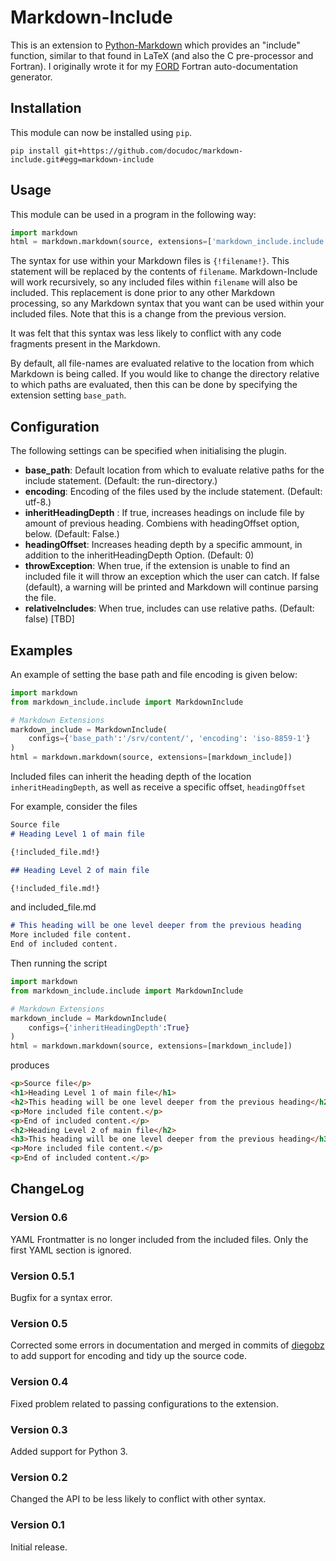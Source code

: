 # Markdown-Include

This is an extension to [Python-Markdown](https://pythonhosted.org/Markdown/) which provides an "include" function, similar to that found in LaTeX (and also the C pre-processor and Fortran). I originally wrote it for my [FORD](https://github.com/cmacmackin/ford) Fortran auto-documentation generator.


## Installation

This module can now be installed using ``pip``.

    pip install git+https://github.com/docudoc/markdown-include.git#egg=markdown-include


## Usage
This module can be used in a program in the following way:

```python
import markdown
html = markdown.markdown(source, extensions=['markdown_include.include'])
```

The syntax for use within your Markdown files is ``{!filename!}``. This statement will be replaced by the contents of ``filename``. Markdown-Include will work recursively, so any included files within ``filename`` will also be included. This replacement is done prior to any other Markdown processing, so any Markdown syntax that you want can be used within your included files. Note that this is a change from the previous version.

It was felt that this syntax was less likely to conflict with any code fragments present in the Markdown.

By default, all file-names are evaluated relative to the location from which Markdown is being called. If you would like to change the directory relative to which paths are evaluated, then this can be done by specifying the extension setting ``base_path``.

## Configuration

The following settings can be specified when initialising the plugin.

- __base_path__: Default location from which to evaluate relative paths for the include statement. (Default: the run-directory.)
- __encoding__: Encoding of the files used by the include statement. (Default: utf-8.)
- __inheritHeadingDepth__ : If true, increases headings on include file by amount of previous heading. Combiens with headingOffset   option, below. (Default: False.)
- __headingOffset__: Increases heading depth by a specific ammount, in addition to the inheritHeadingDepth Option. (Default: 0)
- __throwException__: When true, if the extension is unable to find an included file it will throw an exception which the user can catch. If false (default), a warning will be printed and Markdown will continue parsing the file.
- __relativeIncludes__: When true, includes can use relative paths. (Default: false) [TBD]


## Examples

An example of setting the base path and file encoding is given below:
```python
import markdown
from markdown_include.include import MarkdownInclude

# Markdown Extensions
markdown_include = MarkdownInclude(
    configs={'base_path':'/srv/content/', 'encoding': 'iso-8859-1'}
)
html = markdown.markdown(source, extensions=[markdown_include])
```

Included files can inherit the heading depth of the location ``inheritHeadingDepth``, as well as receive a specific offset, ``headingOffset``

For example, consider the  files
```markdown
Source file
# Heading Level 1 of main file

{!included_file.md!}

## Heading Level 2 of main file

{!included_file.md!}
```

and included_file.md

```markdown
# This heading will be one level deeper from the previous heading
More included file content.
End of included content.
```
Then running the script
```python
import markdown
from markdown_include.include import MarkdownInclude

# Markdown Extensions
markdown_include = MarkdownInclude(
    configs={'inheritHeadingDepth':True}
)
html = markdown.markdown(source, extensions=[markdown_include])
```
produces
```html
<p>Source file</p>
<h1>Heading Level 1 of main file</h1>
<h2>This heading will be one level deeper from the previous heading</h2>
<p>More included file content.</p>
<p>End of included content.</p>
<h2>Heading Level 2 of main file</h2>
<h3>This heading will be one level deeper from the previous heading</h3>
<p>More included file content.</p>
<p>End of included content.</p>
```


## ChangeLog
### Version 0.6
YAML Frontmatter is no longer included from the included files. Only the first YAML section is ignored. 
### Version 0.5.1
Bugfix for a syntax error.
### Version 0.5
Corrected some errors in documentation and merged in commits of [diegobz](https://github.com/diegobz) to add support for encoding and tidy up the source code.
### Version 0.4
Fixed problem related to passing configurations to the extension.
### Version 0.3
Added support for Python 3.
### Version 0.2
Changed the API to be less likely to conflict with other syntax.
### Version 0.1
Initial release.
